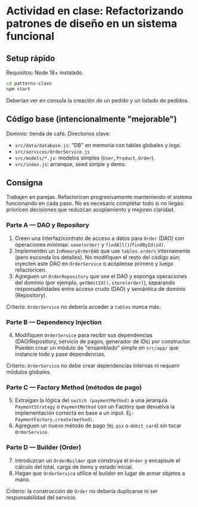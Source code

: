 # Actividad en clase: Refactorizando patrones de diseño en un sistema funcional

## Setup rápido

Requisitos: Node 18+ instalado.

```bash
cd patterns-class
npm start
```

Deberían ver en consola la creación de un pedido y un listado de pedidos.

## Código base (intencionalmente "mejorable")

Dominio: tienda de café. Directorios clave:

-   `src/data/database.js`: "DB" en memoria con tablas globales y logs.
-   `src/services/OrderService.js`
-   `src/models/*.js`: modelos simples (`User`, `Product`, `Order`).
-   `src/index.js`: arranque, seed simple y demo.

## Consigna

Trabajen en parejas. Refactoricen progresivamente manteniendo el sistema funcionando en cada paso. No es necesario completar todo si no llegás: prioricen decisiones que reduzcan acoplamiento y mejoren claridad.

### Parte A — DAO y Repository

1. Creen una interfaz/contrato de acceso a datos para `Order` (DAO) con operaciones mínimas: `save(order)` y `findAll()`/`findById(id)`.
2. Implementen un `InMemoryOrderDAO` que use `tables.orders` internamente (pero esconda los detalles). No modifiquen el resto del código aún; inyecten este DAO en `OrderService` o acóplense primero y luego refactoricen.
3. Agreguen un `OrderRepository` que use el DAO y exponga operaciones del dominio (por ejemplo, `getNextId()`, `store(order)`), separando responsabilidades entre acceso crudo (DAO) y semántica de dominio (Repository).

Criterio: `OrderService` no debería acceder a `tables` nunca más.

### Parte B — Dependency Injection

4. Modifiquen `OrderService` para recibir sus dependencias (DAO/Repository, servicio de pagos, generador de IDs) por constructor. Pueden crear un módulo de "ensamblado" simple en `src/app/` que instancie todo y pase dependencias.

Criterio: `OrderService` no debe crear dependencias internas ni requerir módulos globales.

### Parte C — Factory Method (métodos de pago)

5. Extraigan la lógica del `switch (paymentMethod)` a una jerarquía `PaymentStrategy` o `PaymentMethod` con un Factory que devuelva la implementación correcta en base a un input. Ej.: `PaymentFactory.create(method)`.
6. Agreguen un nuevo método de pago (ej. `pix` o `debit_card`) sin tocar `OrderService`.

### Parte D — Builder (Order)

7. Introduzcan un `OrderBuilder` que construya el `Order` y encapsule el cálculo del total, carga de items y estado inicial.
8. Hagan que `OrderService` utilice el builder en lugar de armar objetos a mano.

Criterio: la construcción de `Order` no debería duplicarse ni ser responsabilidad del servicio.

